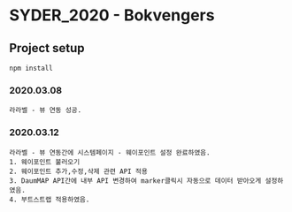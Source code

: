 # SYDER_2020 - Bokvengers

## Project setup
```
npm install
```

### 2020.03.08
```
라라벨 - 뷰 연동 성공.
```

### 2020.03.12
```
라라벨 - 뷰 연동간에 시스템페이지 - 웨이포인트 설정 완료하였음.
1. 웨이포인트 불러오기
2. 웨이포인트 추가,수정,삭제 관련 API 적용
3. DaumMAP API간에 내부 API 변경하여 marker클릭시 자동으로 데이터 받아오게 설정하였음.
4. 부트스트랩 적용하였음.
```
